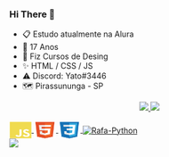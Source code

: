 ### Hi There 👋

- 📋 Estudo atualmente na Alura
- 🔴 17 Anos 
- 📁 Fiz Cursos de Desing
- ✨ HTML / CSS / JS 
- ⚠️ Discord: Yato#3446
- 🗺️ Pirassununga - SP

<div align="center">
  <a href="https://github.com/TioYato">
  <img height="180em" src="https://github-readme-stats.vercel.app/api?username=TioYato&show_icons=true&theme=dracula&include_all_commits=true&count_private=true"/>
  <img height="180em" src="https://github-readme-stats.vercel.app/api/top-langs/?username=TioYato&layout=compact&langs_count=7&theme=dracula"/>
</div>

  <div style="display: inline_block"><br>
  <img align="center" alt="Rafa-Js" height="30" width="40" src="https://raw.githubusercontent.com/devicons/devicon/master/icons/javascript/javascript-plain.svg">
  <img align="center" alt="Rafa-Ts" height="30" width="40" src="https://raw.githubusercontent.com/devicons/devicon/master/icons/html5/html5-original.svg">
  <img align="center" alt="Rafa-CSS" height="30" width="40" src="https://raw.githubusercontent.com/devicons/devicon/master/icons/css3/css3-original.svg">
  <img align="center" alt="Rafa-Python" height="30" width="40" 
</div>

<div>
 <a href="https://www.instagram.com/k.a.y_y.a.t.o/" target="_blank"><img src="	https://img.shields.io/badge/Instagram-E4405F?style=for-the-badge&logo=instagram&logoColor=whitetarget="_blank"></a>
   
  
 </div>  
